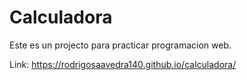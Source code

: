 # Calculadora

Este es un projecto para practicar programacion web.

Link: https://rodrigosaavedra140.github.io/calculadora/
